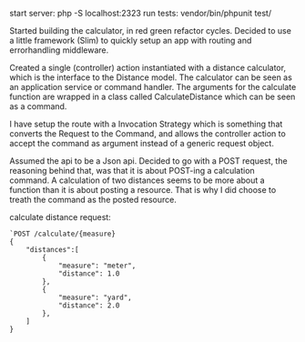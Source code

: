 
start server: php -S localhost:2323
run tests: vendor/bin/phpunit test/

Started building the calculator, in red green refactor cycles.
Decided to use a little framework (Slim) to quickly setup an app with routing and errorhandling middleware.

Created a single (controller) action instantiated with a distance calculator, which
is the interface to the Distance model. The calculator can be seen as an application service
or command handler. The arguments for the calculate function are wrapped in a class called
CalculateDistance which can be seen as a command.

I have setup the route with a Invocation Strategy which is something that converts
the Request to the Command, and allows the controller action to accept the command as 
argument instead of a generic request object.

Assumed the api to be a Json api.
Decided to go with a POST request, the reasoning behind that, was that
it is about POST-ing a calculation command. A calculation of two distances
seems to be more about a function than it is about posting a resource.
That is why I did choose to treath the command as the posted resource.

calculate distance request: 

    `POST /calculate/{measure}
    {
    	"distances":[
	    	{
	    		"measure": "meter",
	    		"distance": 1.0
	    	},
	    	{
	    		"measure": "yard",
	    		"distance": 2.0
	    	},
	    ]
    }
